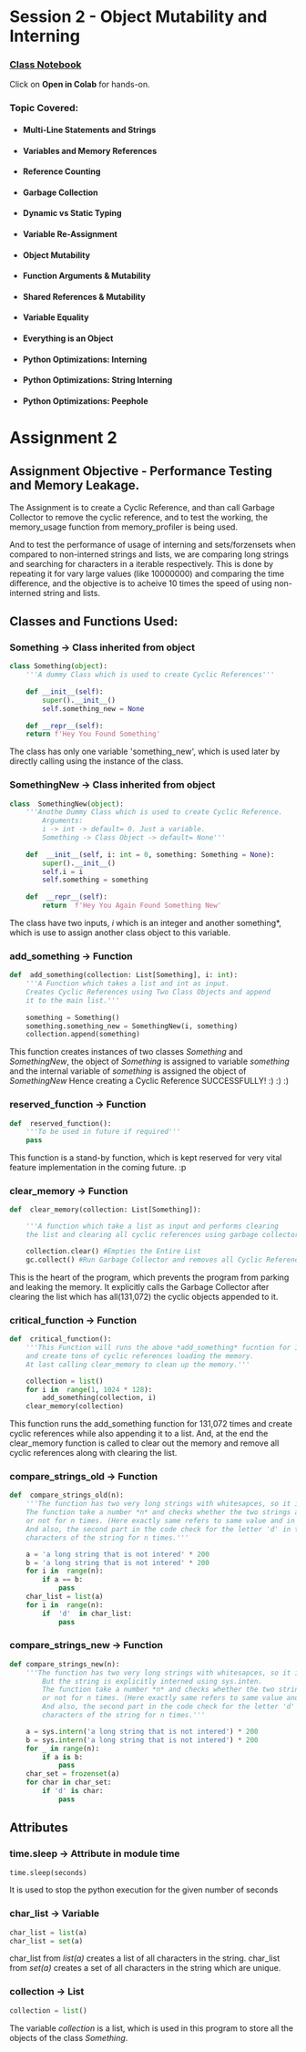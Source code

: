 # Session 2 - Object Mutability and Interning

### [Class Notebook](https://github.com/abdksyed/EPAi2/blob/main/Session02_ObjectMutability_Interning/notebooks/Session%202%20-%20Object%20Mutability%20and%20Intering.ipynb)
Click on **Open in Colab** for hands-on.

### Topic Covered:
* #### Multi-Line Statements and Strings
* #### Variables and Memory References
* #### Reference Counting
* #### Garbage Collection
* #### Dynamic vs Static Typing
* #### Variable Re-Assignment
* #### Object Mutability
* #### Function Arguments & Mutability
* #### Shared References & Mutability
* #### Variable Equality
* #### Everything is an Object
* #### Python Optimizations: Interning
* #### Python Optimizations: String Interning
* #### Python Optimizations: Peephole

# Assignment 2

## Assignment Objective - Performance Testing and Memory Leakage.
The Assignment is to create a Cyclic Reference, and than call Garbage Collector to remove the cyclic reference, 
and to test the working, the memory_usage function from memory_profiler is being used.

And to test the performance of usage of interning and sets/forzensets when compared to non-interned strings and lists, we are comparing long strings and searching for characters in a iterable respectively.
This is done by repeating it for vary large values (like 10000000) and comparing the time difference, and the objective is to acheive 10 times the speed of using non-interned string and lists. 

## Classes and Functions Used:

### Something -> Class inherited from **object**
```python
class Something(object):
    '''A dummy Class which is used to create Cyclic References'''
    
    def __init__(self):
        super().__init__()
        self.something_new = None    
        
    def __repr__(self):
    return f'Hey You Found Something'
```
The class has only one variable 'something_new', which is used later by directly calling using the instance of the class.

### SomethingNew -> Class inherited from **object**
```python
class  SomethingNew(object):
    '''Anothe Dummy Class which is used to create Cyclic Reference.
        Arguments:
        i -> int -> default= 0. Just a variable.
        Something -> Class Object -> default= None'''
    
    def  __init__(self, i: int = 0, something: Something = None):
        super().__init__()
        self.i = i
        self.something = something
    
    def  __repr__(self):
        return  f'Hey You Again Found Something New'
```
The class have two inputs, *i* which is an integer and another something*, which is use to assign another class object to this variable.

### add_something -> Function
```python
def  add_something(collection: List[Something], i: int):
    '''A Function which takes a list and int as input.
    Creates Cyclic References using Two Class Objects and append
    it to the main list.'''
    
    something = Something()
    something.something_new = SomethingNew(i, something)
    collection.append(something)
```
This function creates instances of two classes *Something* and *SomethingNew*, the object of *Something* is assigned to variable *something* and the internal variable of *something* is assigned the object of *SomethingNew*
Hence creating a Cyclic Reference SUCCESSFULLY! :) :) :)

### reserved_function -> Function
```python
def  reserved_function():
    '''To be used in future if required'''
    pass
```
This function is a stand-by function, which is kept reserved for very vital feature implementation in the coming future. :p

### clear_memory -> Function
```python
def  clear_memory(collection: List[Something]):

    '''A function which take a list as input and performs clearing
    the list and clearing all cyclic references using garbage collector.'''

    collection.clear() #Empties the Entire List
    gc.collect() #Run Garbage Collector and removes all Cyclic References
```
This is the heart of the program, which prevents the program from parking and leaking the memory. It explicitly calls the Garbage Collector after clearing the list which has all(131,072) the cyclic objects appended to it.

### critical_function -> Function
```python
def  critical_function():
    '''This Function will runs the above *add_something* fucntion for 1024*128(131,072) times 
    and create tons of cyclic references loading the memory.
    At last calling clear_memory to clean up the memory.'''

    collection = list()
    for i in  range(1, 1024 * 128):
        add_something(collection, i)
    clear_memory(collection)
```
This function runs the add_something function for 131,072 times and create cyclic references while also appending it to a list. And, at the end the clear_memory function is called to clear out the memory and remove all cyclic references along with clearing the list.

### compare_strings_old -> Function
```python
def  compare_strings_old(n):
    '''The function has two very long strings with whitesapces, so it is not interned.
    The function take a number *n* and checks whether the two strings are exact same
    or not for n times. (Here exactly same refers to same value and in same location).
    And also, the second part in the code check for the letter 'd' in the list of 
    characters of the string for n times.'''

    a = 'a long string that is not intered' * 200
    b = 'a long string that is not intered' * 200
    for i in  range(n):
        if a == b:
            pass
    char_list = list(a)
    for i in  range(n):
        if  'd'  in char_list:
            pass
```
### compare_strings_new -> Function
```python
def compare_strings_new(n):
    '''The function has two very long strings with whitesapces, so it is not interned.
        But the string is explicitly interned using sys.inten.
        The function take a number *n* and checks whether the two strings are exact same
        or not for n times. (Here exactly same refers to same value and in same location).
        And also, the second part in the code check for the letter 'd' in the list of 
        characters of the string for n times.'''

    a = sys.intern('a long string that is not intered') * 200
    b = sys.intern('a long string that is not intered') * 200
    for _ in range(n):
        if a is b:
            pass
    char_set = frozenset(a)
    for char in char_set:
        if 'd' is char:
            pass
```
## Attributes 

### time.sleep -> Attribute in module time
```python
time.sleep(seconds)
```
It is used to stop the python execution for the given number of seconds

### char_list -> Variable
```python
char_list = list(a)
char_list = set(a)
```
char_list from *list(a)* creates a list of all characters in the string.
char_list from *set(a)* creates a set of all characters in the string which are unique.

### collection -> List
```python
collection = list()
```
The variable *collection* is a list, which is used in this program to store all the objects of the class *Something*.